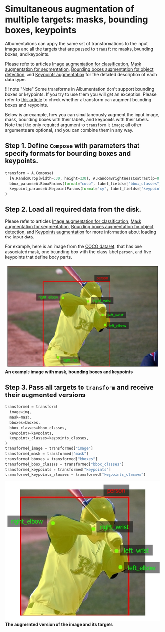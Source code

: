 # Simultaneous augmentation of multiple targets: masks, bounding boxes, keypoints

Albumentations can apply the same set of transformations to the input images and all the targets that are passed to `transform`: masks, bounding boxes, and keypoints.

Please refer to articles [Image augmentation for classification](image_augmentation.md), [Mask augmentation for segmentation](mask_augmentation.md), [Bounding boxes augmentation for object detection](bounding_boxes_augmentation.md), and [Keypoints augmentation](keypoints_augmentation.md) for the detailed description of each data type.


!!! note "Note"
    Some transforms in Albumentation don't support bounding boxes or keypoints. If you try to use them you will get an exception. Please refer to [this article](transforms_and_targets.md) to check whether a transform can augment bounding boxes and keypoints.

Below is an example, how you can simultaneously augment the input image, mask, bounding boxes with their labels, and keypoints with their labels. Note that the only required argument to `transform` is `image`; all other arguments are optional, and you can combine them in any way.

## Step 1. Define `Compose` with parameters that specify formats for bounding boxes and keypoints.

``` python
transform = A.Compose(
  [A.RandomCrop(width=330, height=330), A.RandomBrightnessContrast(p=0.2)],
  bbox_params=A.BboxParams(format="coco", label_fields=["bbox_classes"]),
  keypoint_params=A.KeypointParams(format="xy", label_fields=["keypoints_classes"]),
)
```

## Step 2. Load all required data from the disk.
Please refer to articles [Image augmentation for classification](image_augmentation.md), [Mask augmentation for segmentation](mask_augmentation.md), [Bounding boxes augmentation for object detection](bounding_boxes_augmentation.md), and [Keypoints augmentation](keypoints_augmentation.md) for more information about loading the input data.

For example, here is an image from the [COCO dataset](https://cocodataset.org/). that has one associated mask, one bounding box with the class label `person`, and five keypoints that define body parts.

![An example image with mask, bounding boxes and keypoints](../images/getting_started/augmenting_multiple_targets/original.jpg "An example image with mask, bounding boxes and keypoints")
**An example image with mask, bounding boxes and keypoints**


## Step 3. Pass all targets to `transform` and receive their augmented versions
``` python
transformed = transform(
  image=img,
  mask=mask,
  bboxes=bboxes,
  bbox_classes=bbox_classes,
  keypoints=keypoints,
  keypoints_classes=keypoints_classes,
)
transformed_image = transformed["image"]
transformed_mask = transformed["mask"]
transformed_bboxes = transformed["bboxes"]
transformed_bbox_classes = transformed["bbox_classes"]
transformed_keypoints = transformed["keypoints"]
transformed_keypoints_classes = transformed["keypoints_classes"]
```

![The augmented version of the image and its targets](../images/getting_started/augmenting_multiple_targets/augmented.jpg "The augmented version of the image and its targets")
**The augmented version of the image and its targets**

